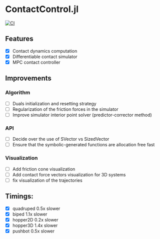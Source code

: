 # ContactControl.jl
[![CI](https://github.com/simon-lc/ContactControl.jl/actions/workflows/CI.yml/badge.svg)](https://github.com/simon-lc/ContactControl.jl/actions/workflows/CI.yml) 
## Features
- [x] Contact dynamics computation
- [x] Differentiable contact simulator
- [x] MPC contact controller

## Improvements 
### Algorithm
- [ ] Duals initialization and resetting strategy
- [ ] Regularization of the friction forces in the simulator
- [ ] Improve simulator interior point solver (predictor-corrector method)

### API
- [ ] Decide over the use of SVector vs SizedVector
- [ ] Ensure that the symbolic-generated functions are allocation free fast

### Visualization
- [ ] Add friction cone visualization 
- [ ] Add contact force vectors visualization for 3D systems
- [ ] fix visualization of the trajectories

## Timings:
- [x] quadruped 0.5x slower
- [x] biped 1.1x slower
- [x] hopper2D 0.2x slower
- [x] hopper3D 1.4x slower
- [x] pushbot 0.5x slower
